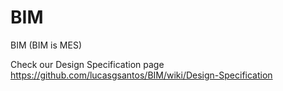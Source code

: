 # BIM
BIM (BIM is MES)

Check our Design Specification page
https://github.com/lucasgsantos/BIM/wiki/Design-Specification
